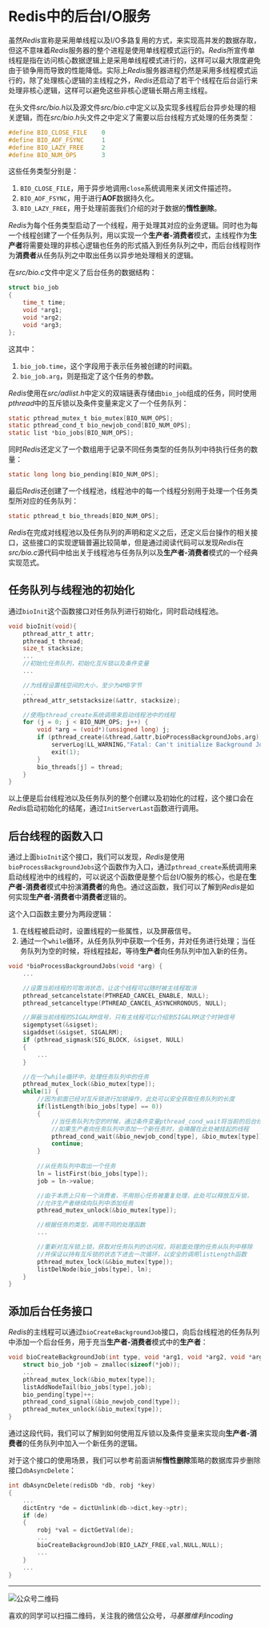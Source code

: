 # Redis中的后台I/O服务

虽然*Redis*宣称是采用单线程以及I/O多路复用的方式，来实现高并发的数据存取，但这不意味着*Redis*服务器的整个进程是使用单线程模式运行的。*Redis*所宣传单线程是指在访问核心数据逻辑上是采用单线程模式进行的，这样可以最大限度避免由于锁争用而导致的性能降低。实际上*Redis*服务器进程仍然是采用多线程模式运行的，除了处理核心逻辑的主线程之外，*Redis*还启动了若干个线程在后台运行来处理非核心逻辑，这样可以避免这些非核心逻辑长期占用主线程。

在头文件*src/bio.h*以及源文件*src/bio.c*中定义以及实现多线程后台异步处理的相关逻辑，而在*src/bio.h*头文件之中定义了需要以后台线程方式处理的任务类型：
```c
#define BIO_CLOSE_FILE    0
#define BIO_AOF_FSYNC     1
#define BIO_LAZY_FREE     2
#define BIO_NUM_OPS       3
```
这些任务类型分别是：
1. `BIO_CLOSE_FILE`，用于异步地调用`close`系统调用来关闭文件描述符。
2. `BIO_AOF_FSYNC`，用于进行**AOF**数据持久化。
3. `BIO_LAZY_FREE`，用于处理前面我们介绍的对于数据的**惰性删除**。

*Redis*为每个任务类型启动了一个线程，用于处理其对应的业务逻辑。同时也为每一个线程创建了一个任务队列，用以实现一个**生产者-消费者**模式，主线程作为**生产者**将需要处理的非核心逻辑也任务的形式插入到任务队列之中，而后台线程则作为**消费者**从任务队列之中取出任务以异步地处理相关的逻辑。

在*src/bio.c*文件中定义了后台任务的数据结构：
```c
struct bio_job
{
    time_t time;
    void *arg1;
    void *arg2;
    void *arg3;
};
```
这其中：
1. `bio_job.time`，这个字段用于表示任务被创建的时间戳。
2. `bio_job.arg`，则是指定了这个任务的参数。

*Redis*使用在*src/adlist.h*中定义的双端链表存储由`bio_job`组成的任务，同时使用*pthread*中的互斥锁以及条件变量来定义了一个任务队列：
```c
static pthread_mutex_t bio_mutex[BIO_NUM_OPS];
static pthread_cond_t bio_newjob_cond[BIO_NUM_OPS];
static list *bio_jobs[BIO_NUM_OPS];
```

同时*Redis*还定义了一个数组用于记录不同任务类型的任务队列中待执行任务的数量：
```c
static long long bio_pending[BIO_NUM_OPS];
```

最后*Redis*还创建了一个线程池，线程池中的每一个线程分别用于处理一个任务类型所对应的任务队列：
```c
static pthread_t bio_threads[BIO_NUM_OPS];
```

*Redis*在完成对线程池以及任务队列的声明和定义之后，还定义后台操作的相关接口，这些接口的实现逻辑普遍比较简单，但是通过阅读代码可以发现*Redis*在*src/bio.c*源代码中给出关于线程池与任务队列以及**生产者-消费者**模式的一个经典实现范式。

## 任务队列与线程池的初始化

通过`bioInit`这个函数接口对任务队列进行初始化，同时启动线程池。

```c
void bioInit(void){
    pthread_attr_t attr;
    pthread_t thread;
    size_t stacksize;
    ...
    //初始化任务队列，初始化互斥锁以及条件变量
    ...

    //为线程设置栈空间的大小，至少为4MB字节
    ...
    pthread_attr_setstacksize(&attr, stacksize);

    //使用pthread_create系统调用来启动线程池中的线程
    for (j = 0; j < BIO_NUM_OPS; j++) {
        void *arg = (void*)(unsigned long) j;
        if (pthread_create(&thread,&attr,bioProcessBackgroundJobs,arg) != 0) {
            serverLog(LL_WARNING,"Fatal: Can't initialize Background Jobs.");
            exit(1);
        }
        bio_threads[j] = thread;
    }
}
```
以上便是后台线程池以及任务队列的整个创建以及初始化的过程，这个接口会在*Redis*启动初始化的结尾，通过`InitServerLast`函数进行调用。

## 后台线程的函数入口

通过上面`bioInit`这个接口，我们可以发现，*Redis*是使用`bioProcessBackgroundJobs`这个函数作为入口，通过`pthread_create`系统调用来启动线程池中的线程的，可以说这个函数便是整个后台I/O服务的核心，也是在**生产者-消费者**模式中扮演**消费者**的角色。通过这函数，我们可以了解到*Redis*是如何实现**生产者-消费者**中**消费者**逻辑的。

这个入口函数主要分为两段逻辑：
1. 在线程被启动时，设置线程的一些属性，以及屏蔽信号。
2. 通过一个`while`循环，从任务队列中获取一个任务，并对任务进行处理；当任务队列为空的时候，将线程挂起，等待**生产者**向任务队列中加入新的任务。 
```c
void *bioProcessBackgroundJobs(void *arg) {
    ...

    //设置当前线程的可取消状态，让这个线程可以随时被主线程取消
    pthread_setcancelstate(PTHREAD_CANCEL_ENABLE, NULL);
    pthread_setcanceltype(PTHREAD_CANCEL_ASYNCHRONOUS, NULL);

    //屏蔽当前线程的SIGALRM信号，只有主线程可以介绍到SIGALRM这个时钟信号
    sigemptyset(&sigset);
    sigaddset(&sigset, SIGALRM);
    if (pthread_sigmask(SIG_BLOCK, &sigset, NULL)
    {
        ...
    }

    //在一个while循环中，处理任务队列中的任务
    pthread_mutex_lock(&bio_mutex[type]);
    while(1) {
        //因为前面已经对互斥锁进行加锁操作，此处可以安全获取任务队列的长度
        if(listLength(bio_jobs[type] == 0))
        {
            //当任务队列为空的时候，通过条件变量pthread_cond_wait将当前的后台线程挂起
            //如果生产者向任务队列中添加一个新任务时，会唤醒在此处被挂起的线程
            pthread_cond_wait(&bio_newjob_cond[type], &bio_mutex[type]);
            continue;
        }
        
        //从任务队列中取出一个任务
        ln = listFirst(bio_jobs[type]);
        job = ln->value;

        //由于本质上只有一个消费者，不用担心任务被重复处理，此处可以释放互斥锁，
        //允许生产者继续向队列中添加任务
        pthread_mutex_unlock(&bio_mutex[type]);

        //根据任务的类型，调用不同的处理函数
        ...

        //重新对互斥锁上锁，获取对任务队列的访问权，将前面处理的任务从队列中移除
        //并保证以持有互斥锁的状态下进去一次循环，以安全的调用listLength函数
        pthread_mutex_lock(&&bio_mutex[type]);
        listDelNode(bio_jobs[type], ln);
    }
}
```

## 添加后台任务接口

*Redis*的主线程可以通过`bioCreateBackgroundJob`接口，向后台线程池的任务队列中添加一个后台任务，用于充当**生产者-消费者**模式中的**生产者**：
```c
void bioCreateBackgroundJob(int type, void *arg1, void *arg2, void *arg3) {
    struct bio_job *job = zmalloc(sizeof(*job));
    ...
    pthread_mutex_lock(&bio_mutex[type]);
    listAddNodeTail(bio_jobs[type],job);
    bio_pending[type]++;
    pthread_cond_signal(&bio_newjob_cond[type]);
    pthread_mutex_unlock(&bio_mutex[type]);
}
```
通过这段代码，我们可以了解到如何使用互斥锁以及条件变量来实现向**生产者-消费者**的任务队列中加入一个新任务的逻辑。

对于这个接口的使用场景，我们可以参考前面讲解**惰性删除**策略的数据库异步删除接口`dbAsyncDelete`：
```c
int dbAsyncDelete(redisDb *db, robj *key)
{
    ...
    dictEntry *de = dictUnlink(db->dict,key->ptr);
    if (de)
    {
        robj *val = dictGetVal(de);
        ...
        bioCreateBackgroundJob(BIO_LAZY_FREE,val,NULL,NULL);
        ...
    }
    ...
}
```

***
![公众号二维码](https://machiavelli-1301806039.cos.ap-beijing.myqcloud.com/qrcode_for_gh_836beef2355a_344.jpg)

喜欢的同学可以扫描二维码，关注我的微信公众号，*马基雅维利incoding*